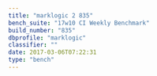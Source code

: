 ```yaml
---
title: "marklogic 2 835"
bench_suite: "17w10 CI Weekly Benchmark"
build_number: "835"
dbprofile: "marklogic"
classifier: ""
date: 2017-03-06T07:22:31
type: "bench"
---
```

